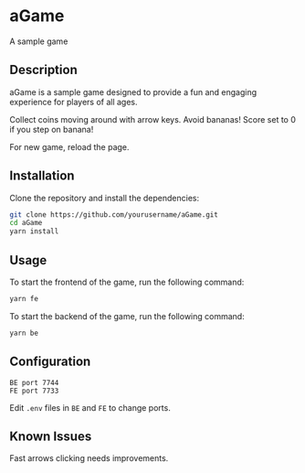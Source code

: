 # aGame
A sample game

## Description
aGame is a sample game designed to provide a fun and engaging experience for players of all ages. 

Collect coins moving around with arrow keys. Avoid bananas! Score set to 0 if you step on banana!

For new game, reload the page.

## Installation
Clone the repository and install the dependencies:

```bash
git clone https://github.com/yourusername/aGame.git
cd aGame
yarn install
```

## Usage
To start the frontend of the game, run the following command:

```bash
yarn fe
```

To start the backend of the game, run the following command:

```bash
yarn be
```

## Configuration

```
BE port 7744
FE port 7733
````

Edit `.env` files in `BE` and `FE` to change ports.

## Known Issues

Fast arrows clicking needs improvements.